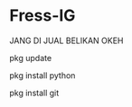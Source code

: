 # Fress-IG
JANG DI JUAL BELIKAN OKEH                 



pkg update



pkg install python



pkg install git
